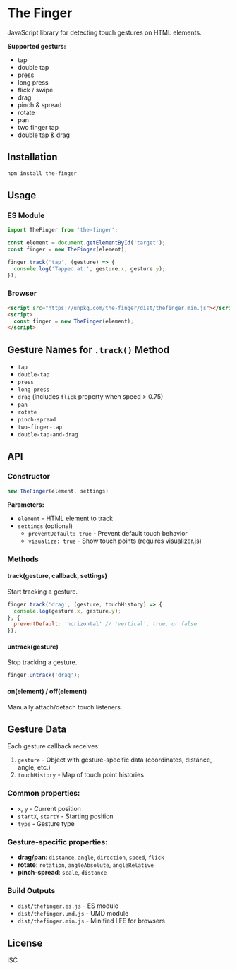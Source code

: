 # The Finger

JavaScript library for detecting touch gestures on HTML elements.

**Supported gesturs:**
- tap
- double tap
- press
- long press
- flick / swipe
- drag
- pinch & spread
- rotate
- pan
- two finger tap
- double tap & drag

## Installation

```bash
npm install the-finger
```

## Usage

### ES Module
```javascript
import TheFinger from 'the-finger';

const element = document.getElementById('target');
const finger = new TheFinger(element);

finger.track('tap', (gesture) => {
  console.log('Tapped at:', gesture.x, gesture.y);
});
```

### Browser
```html
<script src="https://unpkg.com/the-finger/dist/thefinger.min.js"></script>
<script>
  const finger = new TheFinger(element);
</script>
```

## Gesture Names for `.track()` Method

- `tap`
- `double-tap`  
- `press`
- `long-press`
- `drag` (includes `flick` property when speed > 0.75)
- `pan`
- `rotate`
- `pinch-spread`
- `two-finger-tap`
- `double-tap-and-drag`

## API

### Constructor
```javascript
new TheFinger(element, settings)
```

**Parameters:**
- `element` - HTML element to track
- `settings` (optional)
  - `preventDefault: true` - Prevent default touch behavior
  - `visualize: true` - Show touch points (requires visualizer.js)

### Methods

#### track(gesture, callback, settings)
Start tracking a gesture.

```javascript
finger.track('drag', (gesture, touchHistory) => {
  console.log(gesture.x, gesture.y);
}, {
  preventDefault: 'horizontal' // 'vertical', true, or false
});
```

#### untrack(gesture)
Stop tracking a gesture.

```javascript
finger.untrack('drag');
```

#### on(element) / off(element)
Manually attach/detach touch listeners.

## Gesture Data

Each gesture callback receives:
1. `gesture` - Object with gesture-specific data (coordinates, distance, angle, etc.)
2. `touchHistory` - Map of touch point histories

### Common properties:
- `x`, `y` - Current position
- `startX`, `startY` - Starting position  
- `type` - Gesture type

### Gesture-specific properties:
- **drag/pan**: `distance`, `angle`, `direction`, `speed`, `flick`
- **rotate**: `rotation`, `angleAbsolute`, `angleRelative`
- **pinch-spread**: `scale`, `distance`

### Build Outputs
- `dist/thefinger.es.js` - ES module
- `dist/thefinger.umd.js` - UMD module
- `dist/thefinger.min.js` - Minified IIFE for browsers

## License

ISC